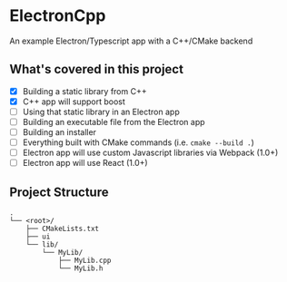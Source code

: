 # ElectronCpp
An example Electron/Typescript app with a C++/CMake backend

## What's covered in this project

- [x] Building a static library from C++
- [x] C++ app will support boost
- [ ] Using that static library in an Electron app
- [ ] Building an executable file from the Electron app
- [ ] Building an installer
- [ ] Everything built with CMake commands (i.e. `cmake --build .`)
- [ ] Electron app will use custom Javascript libraries via Webpack (1.0+)
- [ ] Electron app will use React (1.0+)

## Project Structure

```
.
└── <root>/
    ├── CMakeLists.txt
    ├── ui
    └── lib/
        └── MyLib/
            ├── MyLib.cpp
            └── MyLib.h
```